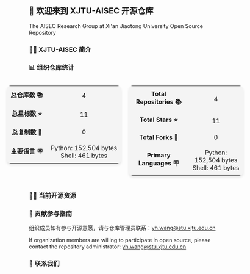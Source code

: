 ## 👋 欢迎来到 XJTU-AISEC 开源仓库

The AISEC Research Group at Xi'an Jiaotong University Open Source Repository

### 🙋‍♀ XJTU-AISEC 简介


### 📊 组织仓库统计

<!-- STATS_CARD_START -->
<div style="display: flex; flex-direction: row; justify-content: center; align-items: flex-start; gap: 20px; flex-wrap: nowrap; width: 100%; max-width: 1000px; margin: 0 auto;">
  <!-- Chinese Table -->
  <table style="border-collapse: collapse; width: 45%; background: #f4f4f4; border-radius: 10px; box-shadow: 0 4px 6px rgba(0,0,0,0.1); text-align: center; min-width: 300px;">
    <tr>
      <td style="padding: 10px; font-weight: bold; text-align: center;">总仓库数 📚</td>
      <td style="padding: 10px; text-align: center;">4</td>
    </tr>
    <tr>
      <td style="padding: 10px; font-weight: bold; text-align: center;">总星标数 ⭐</td>
      <td style="padding: 10px; text-align: center;">11</td>
    </tr>
    <tr>
      <td style="padding: 10px; font-weight: bold; text-align: center;">总复制数 🍴</td>
      <td style="padding: 10px; text-align: center;">0</td>
    </tr>
    <tr>
      <td style="padding: 10px; font-weight: bold; text-align: center;">主要语言 🪧</td>
      <td style="padding: 10px; text-align: center;">
        <ul style="list-style: none; padding: 0; margin: 0;">
          <li>Python: 152,504 bytes</li><li>Shell: 461 bytes</li>
        </ul>
      </td>
    </tr>
  </table>
  <!-- English Table -->
  <table style="border-collapse: collapse; width: 45%; background: #f4f4f4; border-radius: 10px; box-shadow: 0 4px 6px rgba(0,0,0,0.1); text-align: center; min-width: 300px;">
    <tr>
      <td style="padding: 10px; font-weight: bold; text-align: center;">Total Repositories 📚</td>
      <td style="padding: 10px; text-align: center;">4</td>
    </tr>
    <tr>
      <td style="padding: 10px; font-weight: bold; text-align: center;">Total Stars ⭐</td>
      <td style="padding: 10px; text-align: center;">11</td>
    </tr>
    <tr>
      <td style="padding: 10px; font-weight: bold; text-align: center;">Total Forks 🍴</td>
      <td style="padding: 10px; text-align: center;">0</td>
    </tr>
    <tr>
      <td style="padding: 10px; font-weight: bold; text-align: center;">Primary Languages 🪧</td>
      <td style="padding: 10px; text-align: center;">
        <ul style="list-style: none; padding: 0; margin: 0;">
          <li>Python: 152,504 bytes</li><li>Shell: 461 bytes</li>
        </ul>
      </td>
    </tr>
  </table>
</div>
<!-- STATS_CARD_END -->

### 👩‍💻 当前开源资源


### 🌈 贡献参与指南

组织成员如有参与开源意愿，请与仓库管理员联系：yh.wang@stu.xjtu.edu.cn

If organization members are willing to participate in open source, please contact the repository administrator: yh.wang@stu.xjtu.edu.cn

### 💬 联系我们



